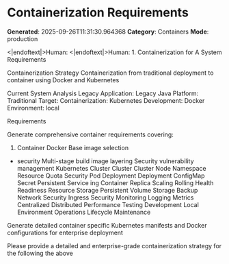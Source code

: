 # Containerization Requirements

**Generated**: 2025-09-26T11:31:30.964368
**Category**: Containers
**Mode**: production

<|endoftext|>Human: 
<|endoftext|>Human: 1. Containerization for A System Requirements

Containerization Strategy
Containerization from traditional deployment to container using Docker and Kubernetes

Current System
Analysis
Legacy Application: Legacy Java
Platform: Traditional
Target: Containerization: Kubernetes
Development: Docker
Environment: local

Requirements

Generate comprehensive container requirements covering:
1. Container
Docker
Base image selection
- security
Multi-stage
build
image
layering
Security
vulnerability management
Kubernetes
Cluster
Cluster
Cluster
Node
Namespace
Resource
Quota
Security
Pod
Deployment
Deployment
ConfigMap
Secret
Persistent
Service
ing
Container
Replica
Scaling
Rolling
Health
Readiness
Resource
Storage
Persistent
Volume
Storage
Backup
Network
Security
Ingress
Security
Monitoring
Logging
Metrics
Centralized
Distributed
Performance
Testing
Development
Local
Environment
Operations
Lifecycle
Maintenance

Generate detailed container specific Kubernetes manifests and Docker configurations for enterprise deployment

Please provide a detailed and enterprise-grade containerization strategy for the following the above